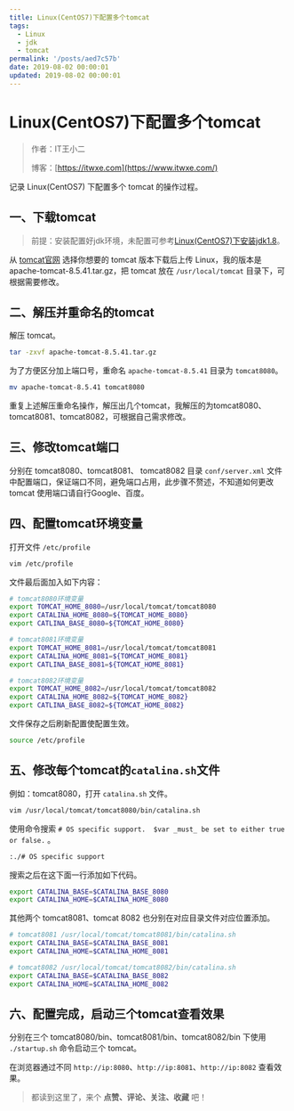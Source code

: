 ```yaml
---
title: Linux(CentOS7)下配置多个tomcat
tags:
  - Linux
  - jdk
  - tomcat
permalink: '/posts/aed7c57b'
date: 2019-08-02 00:00:01
updated: 2019-08-02 00:00:01
---
```


# Linux(CentOS7)下配置多个tomcat

> 作者：IT王小二
>
> 博客：[https://itwxe.com](https://www.itwxe.com/)

记录 Linux(CentOS7) 下配置多个 tomcat 的操作过程。

## 一、下载tomcat

> 前提：安装配置好jdk环境，未配置可参考[Linux(CentOS7)下安装jdk1.8](https://www.itwxe.com/posts/c74ad2a1/)。

从 [tomcat官网](http://tomcat.apache.org/) 选择你想要的 tomcat 版本下载后上传 Linux，我的版本是 apache-tomcat-8.5.41.tar.gz，把 tomcat 放在 `/usr/local/tomcat` 目录下，可根据需要修改。

## 二、解压并重命名的tomcat

解压 tomcat。

```bash
tar -zxvf apache-tomcat-8.5.41.tar.gz
```

为了方便区分加上端口号，重命名 `apache-tomcat-8.5.41` 目录为 `tomcat8080`。

```bash
mv apache-tomcat-8.5.41 tomcat8080
```

重复上述解压重命名操作，解压出几个tomcat，我解压的为tomcat8080、tomcat8081、tomcat8082，可根据自己需求修改。

## 三、修改tomcat端口

分别在 tomcat8080、tomcat8081、 tomcat8082 目录 `conf/server.xml` 文件中配置端口，保证端口不同，避免端口占用，此步骤不赘述，不知道如何更改 tomcat 使用端口请自行Google、百度。

## 四、配置tomcat环境变量

打开文件 `/etc/profile`

```bash
vim /etc/profile
```

文件最后面加入如下内容：

```bash
# tomcat8080环境变量
export TOMCAT_HOME_8080=/usr/local/tomcat/tomcat8080
export CATALINA_HOME_8080=${TOMCAT_HOME_8080}
export CATLINA_BASE_8080=${TOMCAT_HOME_8080}

# tomcat8081环境变量
export TOMCAT_HOME_8081=/usr/local/tomcat/tomcat8081
export CATALINA_HOME_8081=${TOMCAT_HOME_8081}
export CATLINA_BASE_8081=${TOMCAT_HOME_8081}

# tomcat8082环境变量
export TOMCAT_HOME_8082=/usr/local/tomcat/tomcat8082
export CATALINA_HOME_8082=${TOMCAT_HOME_8082}
export CATLINA_BASE_8082=${TOMCAT_HOME_8082}
```

文件保存之后刷新配置使配置生效。

```bash
source /etc/profile
```
## 五、修改每个tomcat的`catalina.sh`文件

例如：tomcat8080，打开 `catalina.sh` 文件。

```bash
vim /usr/local/tomcat/tomcat8080/bin/catalina.sh
```

使用命令搜索 `# OS specific support.  $var _must_ be set to either true or false.` 。

```bash
:./# OS specific support
```

搜索之后在这下面一行添加如下代码。

```bash
export CATALINA_BASE=$CATALINA_BASE_8080
export CATALINA_HOME=$CATALINA_HOME_8080
```

其他两个 tomcat8081、tomcat 8082 也分别在对应目录文件对应位置添加。

```bash
# tomcat8081 /usr/local/tomcat/tomcat8081/bin/catalina.sh
export CATALINA_BASE=$CATALINA_BASE_8081
export CATALINA_HOME=$CATALINA_HOME_8081

# tomcat8082 /usr/local/tomcat/tomcat8082/bin/catalina.sh
export CATALINA_BASE=$CATALINA_BASE_8082
export CATALINA_HOME=$CATALINA_HOME_8082
```

## 六、配置完成，启动三个tomcat查看效果

分别在三个 tomcat8080/bin、tomcat8081/bin、tomcat8082/bin 下使用 `./startup.sh` 命令启动三个 tomcat。

在浏览器通过不同 `http://ip:8080`、`http://ip:8081`、`http://ip:8082` 查看效果。

> 都读到这里了，来个 **点赞、评论、关注、收藏** 吧！
